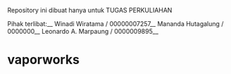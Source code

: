 Repository ini dibuat hanya untuk TUGAS PERKULIAHAN

Pihak terlibat:__
Winadi Wiratama 	 / 00000007257__
Mananda Hutagalung 	 / 0000000__
Leonardo A. Marpaung / 0000009895__

# vaporworks
